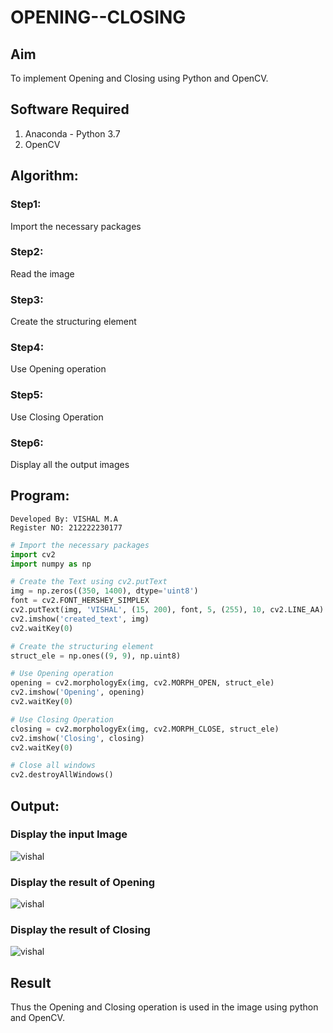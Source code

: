 # OPENING--CLOSING
## Aim
To implement Opening and Closing using Python and OpenCV.

## Software Required
1. Anaconda - Python 3.7
2. OpenCV
## Algorithm:
### Step1:
Import the necessary packages


### Step2:
Read the image

### Step3:
Create the structuring element

### Step4:
Use Opening operation

### Step5:
Use Closing Operation

### Step6:
Display all the output images

 
## Program:
```
Developed By: VISHAL M.A
Register NO: 212222230177
```
``` Python
# Import the necessary packages
import cv2
import numpy as np

# Create the Text using cv2.putText
img = np.zeros((350, 1400), dtype='uint8')
font = cv2.FONT_HERSHEY_SIMPLEX
cv2.putText(img, 'VISHAL', (15, 200), font, 5, (255), 10, cv2.LINE_AA)
cv2.imshow('created_text', img)
cv2.waitKey(0)

# Create the structuring element
struct_ele = np.ones((9, 9), np.uint8)

# Use Opening operation
opening = cv2.morphologyEx(img, cv2.MORPH_OPEN, struct_ele)
cv2.imshow('Opening', opening)
cv2.waitKey(0)

# Use Closing Operation
closing = cv2.morphologyEx(img, cv2.MORPH_CLOSE, struct_ele)
cv2.imshow('Closing', closing)
cv2.waitKey(0)

# Close all windows
cv2.destroyAllWindows()
```
## Output:

### Display the input Image
![vishal](https://github.com/vishal21004/OPENING--AND-CLOSING/assets/119560110/fb8e624b-530f-46e5-9fcb-084b231c4efe)


### Display the result of Opening
![vishal](https://github.com/vishal21004/OPENING--AND-CLOSING/assets/119560110/6c7b667c-e0f2-4086-b359-c2ea4948f0b3)


### Display the result of Closing
![vishal](https://github.com/vishal21004/OPENING--AND-CLOSING/assets/119560110/82600e71-3986-4322-b57c-cbe12341cc34)


## Result
Thus the Opening and Closing operation is used in the image using python and OpenCV.
